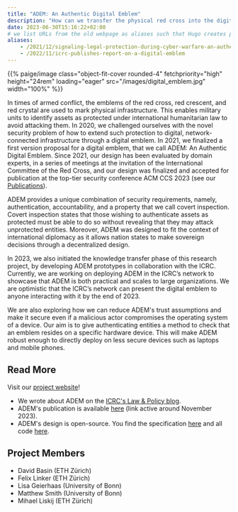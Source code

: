 ```yaml
---
title: "ADEM: An Authentic Digital Emblem"
description: "How can we transfer the physical red cross into the digital world?"
date: 2023-06-30T15:16:22+02:00
# we list URLs from the old webpage as aliases such that Hugo creates permanent redirects to this page:
aliases:
    - /2021/12/signaling-legal-protection-during-cyber-warfare-an-authenticated-digital-emblem
    - /2022/11/icrc-publishes-report-on-a-digital-emblem
---
```


<p>{{% paige/image class="object-fit-cover rounded-4" fetchpriority="high" height="24rem" loading="eager" src="/images/digital_emblem.jpg" width="100%" %}}</p>

In times of armed conflict, the emblems of the red cross, red crescent, and red crystal are used to mark physical infrastructure. This enables military units to identify assets as protected under international humanitarian law to avoid attacking them. In 2020, we challenged ourselves with the novel security problem of how to extend such protection to digital, network-connected infrastructure through a digital emblem. In 2021, we finalized a first version proposal for a digital emblem, that we call ADEM: An Authentic Digital Emblem. Since 2021, our design has been evaluated by domain experts, in a series of meetings at the invitation of the International Committee of the Red Cross, and our design was finalized and accepted for publication at the top-tier security conference ACM CCS 2023 (see our [Publications](/publications)).

ADEM provides a unique combination of security requirements, namely, authentication, accountability, and a property that we call covert inspection. Covert inspection states that those wishing to authenticate assets as protected must be able to do so without revealing that they may attack unprotected entities. Moreover, ADEM was designed to fit the context of international diplomacy as it allows nation states to make sovereign decisions through a decentralized design.

In 2023, we also initiated the knowledge transfer phase of this research project, by developing ADEM prototypes in collaboration with the ICRC. Currently, we are working on deploying ADEM in the ICRC’s network to showcase that ADEM is both practical and scales to large organizations. We are optimistic that the ICRC’s network can present the digital emblem to anyone interacting with it by the end of 2023.

We are also exploring how we can reduce ADEM's trust assumptions and make it secure even if a malicious actor compromises the operating system of a device. Our aim is to give authenticating entities a method to check that an emblem resides on a specific hardware device. This will make ADEM robust enough to directly deploy on less secure devices such as laptops and mobile phones.

## Read More

Visit our [project website](https://emblem.felixlinker.de/)!

- We wrote about ADEM on the [ICRC's Law & Policy blog](https://blogs.icrc.org/law-and-policy/2021/09/21/legal-protection-cyber-warfare-digital-emblem/).
- ADEM's publication is available [here](https://doi.org/10.1145/3576915.3616578) (link active around November 2023).
- ADEM's design is open-source. You find the specification [here](https://adem-wg.github.io/adem-spec/) and all code [here](https://github.com/adem-wg).

## Project Members

- David Basin (ETH Zürich)
- Felix Linker (ETH Zürich)
- Lisa Geierhaas (University of Bonn)
- Matthew Smith (University of Bonn)
- Mihael Liskij (ETH Zürich)
